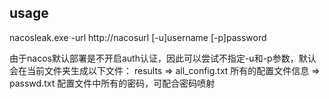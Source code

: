 [](/banner.png)
## usage
nacosleak.exe -url http://nacosurl [-u]username [-p]password

由于nacos默认部署是不开启auth认证，因此可以尝试不指定-u和-p参数，默认会在当前文件夹生成以下文件：
results => all_config.txt  所有的配置文件信息
        => passwd.txt      配置文件中所有的密码，可配合密码喷射
